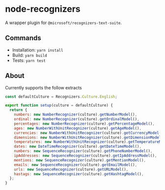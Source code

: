 # node-recognizers

A wrapper plugin for `@microsoft/recognizers-text-suite`.

## Commands

- Installation: `yarn install`
- Build: `yarn build`
- Tests: `yarn test`

## About

Currently supports the follow extracts

```javascript
const defaultCulture = Recognizers.Culture.English;

export function setup(culture = defaultCulture) {
  return {
    numbers: new NumberRecognizer(culture).getNumberModel(),
    ordinal: new NumberRecognizer(culture).getOrdinalModel(),
    percentages: new NumberRecognizer(culture).getPercentageModel(),
    ages: new NumberWithUnitRecognizer(culture).getAgeModel(),
    currencies: new NumberWithUnitRecognizer(culture).getCurrencyModel(),
    dimensions: new NumberWithUnitRecognizer(culture).getDimensionModel(),
    temperatures: new NumberWithUnitRecognizer(culture).getTemperatureModel(),
    dates: new DateTimeRecognizer(culture).getDateTimeModel(),
    numbers: new SequenceRecognizer(culture).getPhoneNumberModel(),
    ipAddresses: new SequenceRecognizer(culture).getIpAddressModel(),
    mentions: new SequenceRecognizer(culture).getMentionModel(),
    emails: new SequenceRecognizer(culture).getEmailModel(),
    urls: new SequenceRecognizer(culture).getURLModel(),
    hastags: new SequenceRecognizer(culture).getHashtagModel(),
  };
}
```
